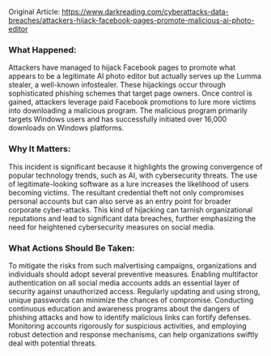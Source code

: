 Original Article: https://www.darkreading.com/cyberattacks-data-breaches/attackers-hijack-facebook-pages-promote-malicious-ai-photo-editor

### What Happened:
Attackers have managed to hijack Facebook pages to promote what appears to be a legitimate AI photo editor but actually serves up the Lumma stealer, a well-known infostealer. These hijackings occur through sophisticated phishing schemes that target page owners. Once control is gained, attackers leverage paid Facebook promotions to lure more victims into downloading a malicious program. The malicious program primarily targets Windows users and has successfully initiated over 16,000 downloads on Windows platforms.

### Why It Matters:
This incident is significant because it highlights the growing convergence of popular technology trends, such as AI, with cybersecurity threats. The use of legitimate-looking software as a lure increases the likelihood of users becoming victims. The resultant credential theft not only compromises personal accounts but can also serve as an entry point for broader corporate cyber-attacks. This kind of hijacking can tarnish organizational reputations and lead to significant data breaches, further emphasizing the need for heightened cybersecurity measures on social media.

### What Actions Should Be Taken:
To mitigate the risks from such malvertising campaigns, organizations and individuals should adopt several preventive measures. Enabling multifactor authentication on all social media accounts adds an essential layer of security against unauthorized access. Regularly updating and using strong, unique passwords can minimize the chances of compromise. Conducting continuous education and awareness programs about the dangers of phishing attacks and how to identify malicious links can fortify defenses. Monitoring accounts rigorously for suspicious activities, and employing robust detection and response mechanisms, can help organizations swiftly deal with potential threats.
